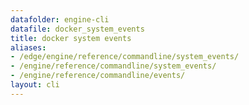 ```yaml
---
datafolder: engine-cli
datafile: docker_system_events
title: docker system events
aliases:
- /edge/engine/reference/commandline/system_events/
- /engine/reference/commandline/system_events/
- /engine/reference/commandline/events/
layout: cli
---
```


<!--
This page is automatically generated from Docker's source code. If you want to
suggest a change to the text that appears here, open a ticket or pull request
in the source repository on GitHub:

https://github.com/docker/cli
-->
